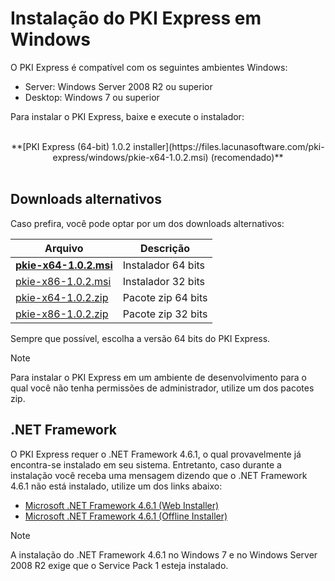 ﻿# Instalação do PKI Express em Windows

O PKI Express é compatível com os seguintes ambientes Windows:

* Server: Windows Server 2008 R2 ou superior
* Desktop: Windows 7 ou superior

Para instalar o PKI Express, baixe e execute o instalador:

<br />
<center>
**[PKI Express (64-bit) 1.0.2 installer](https://files.lacunasoftware.com/pki-express/windows/pkie-x64-1.0.2.msi) (recomendado)**
</center>
<br />

## Downloads alternativos

Caso prefira, você pode optar por um dos downloads alternativos:

Arquivo                                                                                           | Descrição
------------------------------------------------------------------------------------------------- | ------------------
**[pkie-x64-1.0.2.msi](https://files.lacunasoftware.com/pki-express/windows/pkie-x64-1.0.2.msi)** | Instalador 64 bits
[pkie-x86-1.0.2.msi](https://files.lacunasoftware.com/pki-express/windows/pkie-x86-1.0.2.msi)     | Instalador 32 bits
[pkie-x64-1.0.2.zip](https://files.lacunasoftware.com/pki-express/windows/pkie-x64-1.0.2.zip)     | Pacote zip 64 bits
[pkie-x86-1.0.2.zip](https://files.lacunasoftware.com/pki-express/windows/pkie-x86-1.0.2.zip)     | Pacote zip 32 bits

Sempre que possível, escolha a versão 64 bits do PKI Express.

> [!NOTE]
> Para instalar o PKI Express em um ambiente de desenvolvimento para o qual você não tenha permissões de administrador,
> utilize um dos pacotes zip.

## .NET Framework

O PKI Express requer o .NET Framework 4.6.1, o qual provavelmente já encontra-se instalado em seu sistema. Entretanto,
caso durante a instalação você receba uma mensagem dizendo que o .NET Framework 4.6.1 não está instalado, utilize
um dos links abaixo:

* [Microsoft .NET Framework 4.6.1 (Web Installer)](https://www.microsoft.com/en-us/download/details.aspx?id=49981)
* [Microsoft .NET Framework 4.6.1 (Offline Installer)](https://www.microsoft.com/en-us/download/details.aspx?id=49982)

> [!NOTE]
> A instalação do .NET Framework 4.6.1 no Windows 7 e no Windows Server 2008 R2 exige que o Service Pack 1
> esteja instalado.
